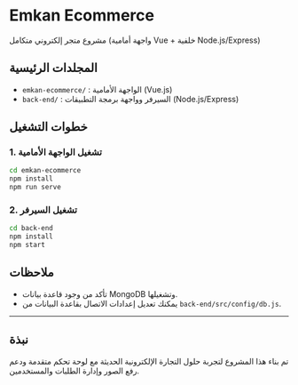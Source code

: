 # Emkan Ecommerce

مشروع متجر إلكتروني متكامل (واجهة أمامية Vue + خلفية Node.js/Express)

## المجلدات الرئيسية

- `emkan-ecommerce/` : الواجهة الأمامية (Vue.js)
- `back-end/` : السيرفر وواجهة برمجة التطبيقات (Node.js/Express)

## خطوات التشغيل

### 1. تشغيل الواجهة الأمامية

```bash
cd emkan-ecommerce
npm install
npm run serve
```

### 2. تشغيل السيرفر

```bash
cd back-end
npm install
npm start
```

## ملاحظات

- تأكد من وجود قاعدة بيانات MongoDB وتشغيلها.
- يمكنك تعديل إعدادات الاتصال بقاعدة البيانات من `back-end/src/config/db.js`.

---

## نبذة

تم بناء هذا المشروع لتجربة حلول التجارة الإلكترونية الحديثة مع لوحة تحكم متقدمة ودعم رفع الصور وإدارة الطلبات والمستخدمين.
